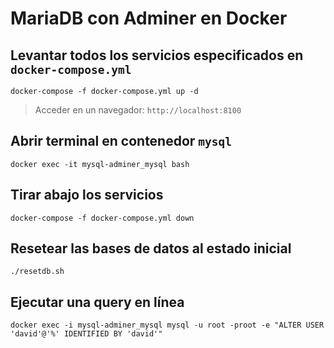 # MariaDB con Adminer en Docker

## Levantar todos los servicios especificados en `docker-compose.yml`
```shell
docker-compose -f docker-compose.yml up -d
```

> Acceder en un navegador: `http://localhost:8100`

## Abrir terminal en contenedor `mysql`

```shell
docker exec -it mysql-adminer_mysql bash
```

## Tirar abajo los servicios

```shell
docker-compose -f docker-compose.yml down
```

## Resetear las bases de datos al estado inicial

```shell
./resetdb.sh
```

## Ejecutar una query en línea

```shell
docker exec -i mysql-adminer_mysql mysql -u root -proot -e "ALTER USER 'david'@'%' IDENTIFIED BY 'david'"
```